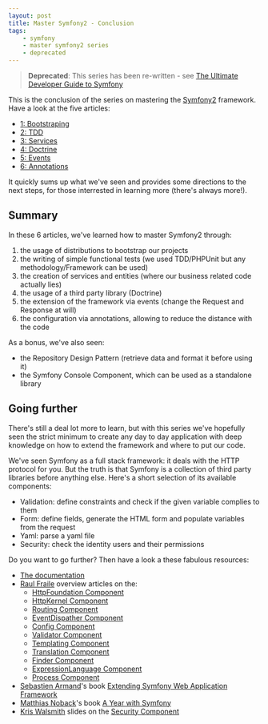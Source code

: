 ```yaml
---
layout: post
title: Master Symfony2 - Conclusion
tags:
    - symfony
    - master symfony2 series
    - deprecated
---
```


> **Deprecated**: This series has been re-written - see
> [The Ultimate Developer Guide to Symfony](/2016/02/03/ultimate-symfony-http-kernel.html)

This is the conclusion of the series on mastering the
[Symfony2](http://symfony.com/) framework. Have a look at the five articles:

* [1: Bootstraping](/2014/08/05/master-sf2-part-1-bootstraping.html)
* [2: TDD](/2014/08/13/master-sf2-part-2-tdd.html)
* [3: Services](/2014/08/22/master-sf2-part-3-services.html)
* [4: Doctrine](/2014/08/27/master-sf2-part-4-doctrine.htm)
* [5: Events](/2014/09/03/master-sf2-part-5-events.html)
* [6: Annotations](/2014/09/10/master-sf2-part-6-annotations.html)

It quickly sums up what we've seen and provides some directions to the next
steps, for those interrested in learning more (there's always more!).

## Summary

In these 6 articles, we've learned how to master Symfony2 through:

1. the usage of distributions to bootstrap our projects
2. the writing of simple functional tests (we used TDD/PHPUnit but any methodology/Framework can be used)
3. the creation of services and entities (where our business related code actually lies)
4. the usage of a third party library (Doctrine)
5. the extension of the framework via events (change the Request and Response at will)
6. the configuration via annotations, allowing to reduce the distance with the code

As a bonus, we've also seen:

* the Repository Design Pattern (retrieve data and format it before using it)
* the Symfony Console Component, which can be used as a standalone library

## Going further

There's still a deal lot more to learn, but with this series we've hopefully
seen the strict minimum to create any day to day application with deep knowledge
on how to extend the framework and where to put our code.

We've seen Symfony as a full stack framework: it deals with the HTTP protocol
for you. But the truth is that Symfony is a collection of third party libraries
before anything else. Here's a short selection of its available components:

* Validation: define constraints and check if the given variable complies to them
* Form: define fields, generate the HTML form and populate variables from the request
* Yaml: parse a yaml file
* Security: check the identity users and their permissions

Do you want to go further? Then have a look a these fabulous resources:

* [The documentation](http://symfony.com/doc/current/index.html)
* [Raul Fraile](https://twitter.com/raulfraile) overview articles on the:
    * [HttpFoundation Component](http://blog.servergrove.com/2013/09/23/symfony2-components-overview-httpfoundation/)
    * [HttpKernel Component](http://blog.servergrove.com/2013/09/30/symfony2-components-overview-httpkernel/)
    * [Routing Component](http://blog.servergrove.com/2013/10/08/symfony2-components-overview-routing/)
    * [EventDispather Component](http://blog.servergrove.com/2013/10/23/symfony2-components-overview-eventdispatcher/)
    * [Config Component](http://blog.servergrove.com/2014/02/21/symfony2-components-overview-config/)
    * [Validator Component](http://blog.servergrove.com/2014/03/03/symfony2-components-overview-validator/)
    * [Templating Component](http://blog.servergrove.com/2014/03/11/symfony2-components-overview-templating/)
    * [Translation Component](http://blog.servergrove.com/2014/03/18/symfony2-components-overview-translation/)
    * [Finder Component](http://blog.servergrove.com/2014/03/26/symfony2-components-overview-finder/)
    * [ExpressionLanguage Component](http://blog.servergrove.com/2014/04/07/symfony2-components-overview-expression-language/)
    * [Process Component](http://blog.servergrove.com/2014/04/16/symfony2-components-overview-process/)
* [Sebastien Armand](https://twitter.com/khepin)'s book [Extending Symfony Web Application Framework](http://www.amazon.co.uk/Extending-Symfony-Web-Application-Framework/dp/1783287195)
* [Matthias Noback](https://twitter.com/matthiasnoback)'s book [A Year with Symfony](http://www.amazon.co.uk/Year-With-Symfony-reusable-Symfony2/dp/9082120119)
* [Kris Walsmith](https://twitter.com/kriswallsmith) slides on the [Security Component](http://www.slideshare.net/kriswallsmith/love-and-loss-a-symfony-security-play)
